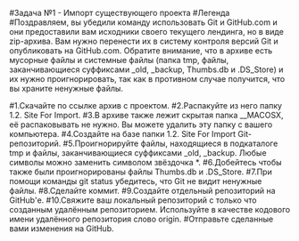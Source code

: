 ﻿#Задача №1 - Импорт существующего проекта
#Легенда
#Поздравляем, вы убедили команду использовать Git и GitHub.com и они предоставили вам исходники своего текущего лендинга, но в виде zip-архива. Вам нужно перенести их в систему контроля версий Git и опубликовать на GitHub.com. Обратите внимание, что в архиве есть мусорные файлы и системные файлы (папка tmp, файлы, заканчивающиеся суффиксами _old, _backup, Thumbs.db и .DS_Store) и их нужно проигнорировать, так как в противном случае получится, что вы храните ненужные файлы.

#1.Скачайте по ссылке архив с проектом.
#2.Распакуйте из него папку 1.2. Site For Import.
#3.В архиве также лежит скрытая папка __MACOSX, её распаковывать не нужно. Вы можете удалить эту папку с вашего компьютера.
#4.Создайте на базе папки 1.2. Site For Import Git-репозиторий.
#5.Проигнорируйте файлы, находящиеся в подкаталоге tmp и файлы, заканчивающиеся суффиксами _old, _backup. Любые символы можно заменить символом звёздочка *.
#6.Добейтесь чтобы также были проигнорированы файлы Thumbs.db и .DS_Store.
#7.При помощи команды git status убедитесь, что Git не видит ненужные файлы.
#8.Сделайте коммит.
#9.Создайте отдельный репозиторий на GitHub'е.
#10.Свяжите ваш локальный репозиторий с только что созданным удалённым репозиторием. Используйте в качестве кодового имени удалённого репозитория слово origin.
#Отправьте сделанные вами изменения на GitHub.